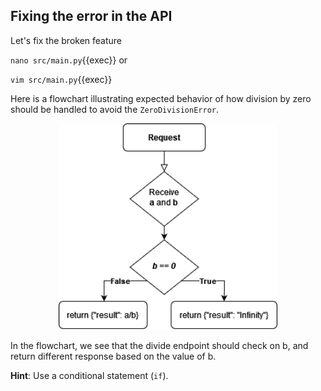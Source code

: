 ## Fixing the error in the API

Let's fix the broken feature

`nano src/main.py`{{exec}} or

`vim src/main.py`{{exec}}

Here is a flowchart illustrating expected behavior of how division by zero should be handled to avoid the `ZeroDivisionError`.

<p align="center">
  <img src="./feature.png" width="350px">
</p>

In the flowchart, we see that the divide endpoint should check on b, and return different response based on the value of b.

**Hint**: Use a conditional statement (`if`).